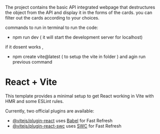 The project contains the basic API integrated webpage that destructures the object from the API and display it in the forms of the cards.
you can filter out the cards according to your choices.


commands to run in terminal to run the code:
- npm run dev     ( it will start the development server for localhost)

if it dosent works ,
- npm create vite@latest   ( to setup the vite in folder ) and agin run previous command


# React + Vite

This template provides a minimal setup to get React working in Vite with HMR and some ESLint rules.

Currently, two official plugins are available:

- [@vitejs/plugin-react](https://github.com/vitejs/vite-plugin-react/blob/main/packages/plugin-react/README.md) uses [Babel](https://babeljs.io/) for Fast Refresh
- [@vitejs/plugin-react-swc](https://github.com/vitejs/vite-plugin-react-swc) uses [SWC](https://swc.rs/) for Fast Refresh

